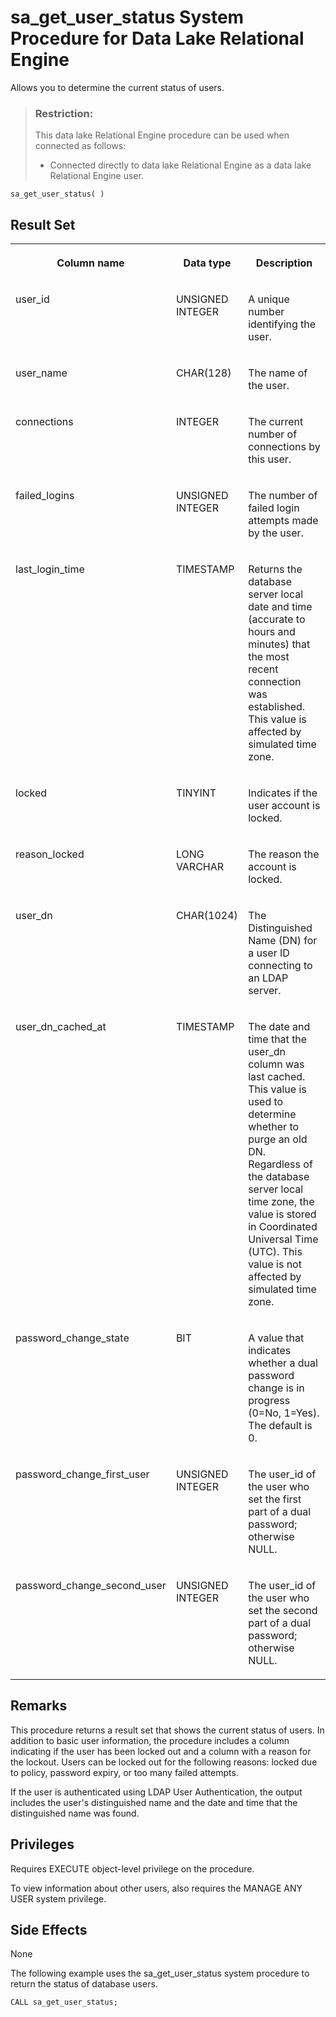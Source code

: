 <!-- loio3be5cf0d6c5f1014a541be39e0932595 -->

# sa\_get\_user\_status System Procedure for Data Lake Relational Engine

Allows you to determine the current status of users.



> ### Restriction:  
> This data lake Relational Engine procedure can be used when connected as follows:
> 
> -   Connected directly to data lake Relational Engine as a data lake Relational Engine user.



```
sa_get_user_status( )
```



## Result Set


<table>
<tr>
<th valign="top">

Column name



</th>
<th valign="top">

Data type



</th>
<th valign="top">

Description



</th>
</tr>
<tr>
<td valign="top">

user\_id



</td>
<td valign="top">

UNSIGNED INTEGER



</td>
<td valign="top">

A unique number identifying the user.



</td>
</tr>
<tr>
<td valign="top">

user\_name



</td>
<td valign="top">

CHAR\(128\)



</td>
<td valign="top">

The name of the user.



</td>
</tr>
<tr>
<td valign="top">

connections



</td>
<td valign="top">

INTEGER



</td>
<td valign="top">

The current number of connections by this user.



</td>
</tr>
<tr>
<td valign="top">

failed\_logins



</td>
<td valign="top">

UNSIGNED INTEGER



</td>
<td valign="top">

The number of failed login attempts made by the user.



</td>
</tr>
<tr>
<td valign="top">

last\_login\_time



</td>
<td valign="top">

TIMESTAMP



</td>
<td valign="top">

Returns the database server local date and time \(accurate to hours and minutes\) that the most recent connection was established. This value is affected by simulated time zone.



</td>
</tr>
<tr>
<td valign="top">

locked



</td>
<td valign="top">

TINYINT



</td>
<td valign="top">

Indicates if the user account is locked.



</td>
</tr>
<tr>
<td valign="top">

reason\_locked



</td>
<td valign="top">

LONG VARCHAR



</td>
<td valign="top">

The reason the account is locked.



</td>
</tr>
<tr>
<td valign="top">

user\_dn



</td>
<td valign="top">

CHAR\(1024\)



</td>
<td valign="top">

The Distinguished Name \(DN\) for a user ID connecting to an LDAP server.



</td>
</tr>
<tr>
<td valign="top">

user\_dn\_cached\_at



</td>
<td valign="top">

TIMESTAMP



</td>
<td valign="top">

The date and time that the user\_dn column was last cached. This value is used to determine whether to purge an old DN. Regardless of the database server local time zone, the value is stored in Coordinated Universal Time \(UTC\). This value is not affected by simulated time zone.



</td>
</tr>
<tr>
<td valign="top">

password\_change\_state



</td>
<td valign="top">

BIT



</td>
<td valign="top">

A value that indicates whether a dual password change is in progress \(0=No, 1=Yes\). The default is 0.



</td>
</tr>
<tr>
<td valign="top">

password\_change\_first\_user



</td>
<td valign="top">

UNSIGNED INTEGER



</td>
<td valign="top">

The user\_id of the user who set the first part of a dual password; otherwise NULL.



</td>
</tr>
<tr>
<td valign="top">

password\_change\_second\_user



</td>
<td valign="top">

UNSIGNED INTEGER



</td>
<td valign="top">

The user\_id of the user who set the second part of a dual password; otherwise NULL.



</td>
</tr>
</table>



## Remarks

This procedure returns a result set that shows the current status of users. In addition to basic user information, the procedure includes a column indicating if the user has been locked out and a column with a reason for the lockout. Users can be locked out for the following reasons: locked due to policy, password expiry, or too many failed attempts.

If the user is authenticated using LDAP User Authentication, the output includes the user's distinguished name and the date and time that the distinguished name was found.



## Privileges

Requires EXECUTE object-level privilege on the procedure.

To view information about other users, also requires the MANAGE ANY USER system privilege.



## Side Effects

None



The following example uses the sa\_get\_user\_status system procedure to return the status of database users.

```
CALL sa_get_user_status;
```

